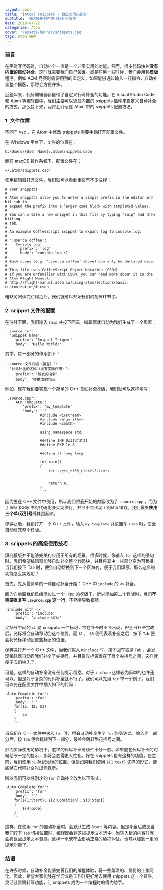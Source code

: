 ```yaml
---
layout: post
title: '[Atom] snippets - 自定义代码补全'
subtitle: '强大好用的内置代码补全插件'
date: 2019-04-22
categories: Atom
cover: '/assets/banner/snippets.jpg'
tags: Atom 插件
---
```


### 前言

在平时写代码时，自动补全一直是一个非常实用的功能。然而，很多代码块并**没有内置的自动补全**，这时就需要我们自己设置。或是在另一些时候，我们会用到**模版**程序，例如 ACM 竞赛时需要用到的宏定义，如果能够通过输入一行指令，自动补全整个模版，那将会方便许多。

近些年来，代码编辑器都自带了自定义代码补全的功能。在 Visual Studio Code 和 Atom 等编辑器中，我们主要可以通过内置的 snippets 插件来自定义自动补全的方式。那么接下来，我将会介绍在 Atom 中的 snippets 配置方法。

### 1. 文件位置

不同于 vsc ，在 Atom 中修改 snippets 需要手动打开配置文件。

在 Windows 平台下，文件的位置在：

`C:\Users\{User Name}\.atom\snippets.cson`

而在 macOS 操作系统下，配置文件在：

`~/.atom/snippets.cson`

使用编辑器打开文件，我们就可以看到里面有不少注释：

```text
# Your snippets
#
# Atom snippets allow you to enter a simple prefix in the editor and hit tab to
# expand the prefix into a larger code block with templated values.
#
# You can create a new snippet in this file by typing "snip" and then hitting
# tab.
#
# An example CoffeeScript snippet to expand log to console.log:
#
# '.source.coffee':
#   'Console log':
#     'prefix': 'log'
#     'body': 'console.log $1'
#
# Each scope (e.g. '.source.coffee' above) can only be declared once.
#
# This file uses CoffeeScript Object Notation (CSON).
# If you are unfamiliar with CSON, you can read more about it in the
# Atom Flight Manual:
# http://flight-manual.atom.io/using-atom/sections/basic-customization/#_cson
```

粗略的阅读完注释之后，我们就可以开始我们的配置环节了。

### 2. snippet 文件的配置

在注释下面，我们输入 `snip` 并按下回车，编辑器就自动为我们生成了一个配置：

```text
'.source.js':
  'Snippet Name':
    'prefix': 'Snippet Trigger'
    'body': 'Hello World!'
```

其中，每一部分的作用如下：

```text
'.source.文件后缀（类型）':
  '代码补全的名称（没有实际作用）':
    'prefix': '触发的指令'
    'body': '替换成的代码'
```

例如，现在我们要实现一个简单的 C++ 自动补全模版，我们就可以这样填写：

```text
'.source.cpp':
    'ACM Template':
        'prefix': 'my_template'
        'body': '''
                #include <iostream>
                #include <algorithm>
                #include <cmath>

                using namespace std;

                #define INF 0x3f3f3f3f
                #define EXP 1e-8

                #define ll long long

                int main()
                {
                    ios::sync_with_stdio(false);


                    return 0;
                }
                '''
```

因为要在 C++ 文件中使用，所以我们将最开始的内容改为了 `.source.cpp` 。而为了保证 body 中的代码能够实现换行，并且不会出现 \\ 的转义错误，我们最好**使用三个单/双引号**将其围起来。

保存之后，我们打开一个 C++ 文件，输入 `my_template` 并按回车 / `Tab` 时，便会自动填充整个模版。

### 3. snippets 的高级使用技巧

填充模版并不能够完美的应用于所有的场景。很多时候，像输入 `for` 这样的语句时，我们希望编辑器能够自动补全整个代码块，并且将其中一些部分变为可替换。当我们按下 Tab 时，便会自动切换到下一个区块内，便于我们填写。那么这样的功能怎么实现呢？

首先，先从最简单的一种自动补全开始： C++ 中 `include` 的 `<>` 补全。

因为在前面我们已经添加过一个 `.cpp` 的模版了，所以添加第二个模版时，我们**不需要重复写 `.source.cpp` 这一行**，不然会导致报错。

```text
'include with <>':
    'prefix': 'include'
    'body': 'include <$1>'
```

尖括号中间的 `$1` 是 snippets 一种标记，它在补全时不会出现，但是当补全完成后，光标将会自动移动到这个位置。而 `$2` ， `$3` 便代表着补全之后，按下 `Tab` 便会将光标移动到这些标记的位置。

保存并打开一个 C++ 文件，当我们输入 `#include` 时，按下回车或是 `Tab` ，会发现编辑器自动帮我们补全了尖括号，并且将光标设置在了两个尖括号之间，这样就便于我们输入了。

可是，这样的自动补全没有任何提示信息。对于 `include` 这样较为简单的也许还可以，但是对于复杂的代码补全就不行了。我们可以先用 `for` 举一个例子。我们可以先在配置文件中插入如下的代码：

```text
'Auto Complete for':
    'prefix': 'for'
    'body': '''
    for($1; $2; $3)
    {
        $4
    }
    '''
```

当我们在 C++ 文件中输入 `for` 时，将会自动补全整个 `for` 的表达式。输入完一部分后，按 `Tab` 便会跳转到下一部分，最终会跳转到花括号之间。

然而实际使用的情况下，这样的代码补全可读性十分一般。如果能在代码补全的时候给予一定的提示，那将会变得更人性化。好在 snippets 也有这样的功能。在之前，我们使用 `$1` 标记光标的位置。但是如果我们使用 `${1:text}` 这样的形式，便能够在代码补全时提供提示。

所以我们可以将刚才的 `for` 自动补全改为以下形式：

```text
'Auto Complete for':
    'prefix': 'for'
    'body': '''
    for(${1:Start}; ${2:Condition}; ${3:Step})
    {
        ${4:Code}
    }
    '''
```

这样，在使用 `for` 的自动补全时，会默认生成 `Start` 等内容。但是补全后或是当我们按下 `Tab` 切换位置时，编译器会将这些提示文本选中，当输入新的内容时就会将这些提示文本替换，这样一来既不会影响正常的编程体验，也可以起到一定的提示功能了。

### 结语

在许多时候，自动补全能够完善我们的编程体验，将一些繁琐的、重复的工作简化。因此，希望大家能够在学习或是工作时更好地去使用 snippets 这一个插件，灵活设置跳转等功能，让 snippets 成为一个编程时的得力助手。
